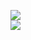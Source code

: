 [![](https://img.shields.io/badge/Made%20With-Github%20Spray-lightgrey.svg?style=for-the-badge&logo=github)](https://github.com/Annihil/github-spray#6855)  
[![](https://i.imgur.com/2DrTn0Z.gif)](https://github.com/Annihil/github-spray)